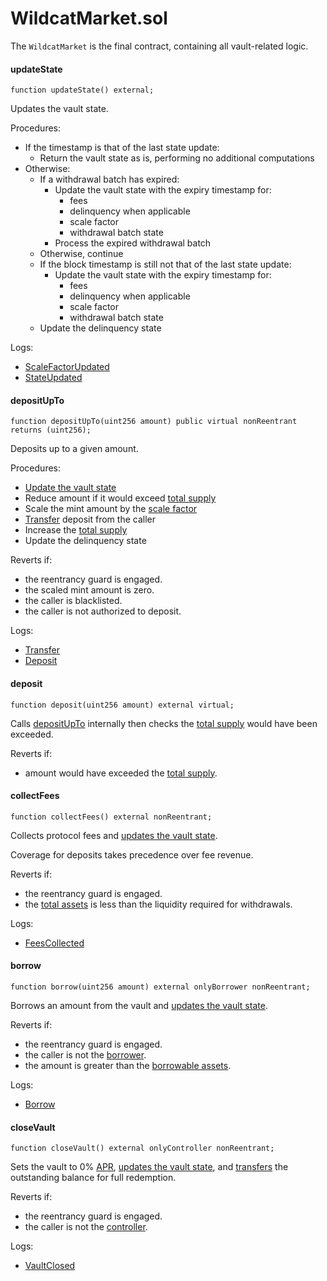 # WildcatMarket.sol

The `WildcatMarket` is the final contract, containing all vault-related logic.

#### updateState

```solidity
function updateState() external;
```

Updates the vault state.

Procedures:

* If the timestamp is that of the last state update:
  * Return the vault state as is, performing no additional computations
* Otherwise:
  * If a withdrawal batch has expired:
    * Update the vault state with the expiry timestamp for:
      * fees
      * delinquency when applicable
      * scale factor
      * withdrawal batch state
    * Process the expired withdrawal batch
  * Otherwise, continue
  * If the block timestamp is still not that of the last state update:
    * Update the vault state with the expiry timestamp for:
      * fees
      * delinquency when applicable
      * scale factor
      * withdrawal batch state
  * Update the delinquency state

Logs:

* [ScaleFactorUpdated](events.md#scalefactorupdated)
* [StateUpdated](events.md#stateupdated)

#### depositUpTo

```solidity
function depositUpTo(uint256 amount) public virtual nonReentrant returns (uint256);
```

Deposits up to a given amount.

Procedures:

* [Update the vault state](wildcatmarket.sol.md#updatestate)
* Reduce amount if it would exceed [total supply](wildcatmarkettoken.sol.md#totalsupply)
* Scale the mint amount by the [scale factor](wildcatmarketbase.sol.md#scalefactor)
* [Transfer](wildcatmarkettoken.sol.md#transfer) deposit from the caller
* Increase the [total supply](wildcatmarkettoken.sol.md#totalsupply)
* Update the delinquency state

Reverts if:

* the reentrancy guard is engaged.
* the scaled mint amount is zero.
* the caller is blacklisted.
* the caller is not authorized to deposit.

Logs:

* [Transfer](events.md#transfer)
* [Deposit](events.md#deposit)

#### deposit

```solidity
function deposit(uint256 amount) external virtual;
```

Calls [depositUpTo](wildcatmarket.sol.md#depositupto) internally then checks the [total supply](wildcatmarkettoken.sol.md#totalsupply) would have been exceeded.

Reverts if:

* amount would have exceeded the [total supply](wildcatmarkettoken.sol.md#totalsupply).

#### collectFees

```solidity
function collectFees() external nonReentrant;
```

Collects protocol fees and [updates the vault state](wildcatmarket.sol.md#updatestate).

Coverage for deposits takes precedence over fee revenue.

Reverts if:

* the reentrancy guard is engaged.
* the [total assets](wildcatmarketbase.sol.md#totalassets) is less than the liquidity required for withdrawals.

Logs:

* [FeesCollected](events.md#feescollected)

#### borrow

```solidity
function borrow(uint256 amount) external onlyBorrower nonReentrant;
```

Borrows an amount from the vault and [updates the vault state](wildcatmarket.sol.md#updatestate).

Reverts if:

* the reentrancy guard is engaged.
* the caller is not the [borrower](wildcatmarketbase.sol.md#borrower).
* the amount is greater than the [borrowable assets](wildcatmarketbase.sol.md#borrowableassets).

Logs:

* [Borrow](events.md#borrow)

#### closeVault

```solidity
function closeVault() external onlyController nonReentrant;
```

Sets the vault to 0% [APR](wildcatmarketconfig.sol.md#annualinterestbips), [updates the vault state](wildcatmarket.sol.md#updatestate), and [transfers](wildcatmarkettoken.sol.md#transfer) the outstanding balance for full redemption.

Reverts if:

* the reentrancy guard is engaged.
* the caller is not the [controller](wildcatmarketbase.sol.md#controller).

Logs:

* [VaultClosed](events.md#vaultclosed)
